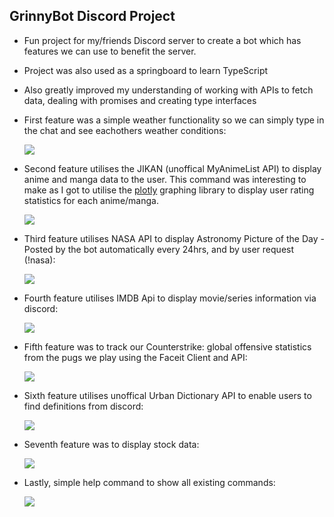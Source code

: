## GrinnyBot Discord Project

- Fun project for my/friends Discord server to create a bot which has features we can use to benefit the server.

- Project was also used as a springboard to learn TypeScript
- Also greatly improved my understanding of working with APIs to fetch data, dealing with promises and creating type interfaces

- First feature was a simple weather functionality so we can simply type in the chat and see eachothers weather conditions:

  <p float="left">
    <img src="https://i.gyazo.com/77c7a52defda6b14a8ba74012e8436c9.png">
  </p>

- Second feature utilises the JIKAN (unoffical MyAnimeList API) to display anime and manga data to the user. This command was interesting to make as I got to utilise the [plotly](https://plot.ly/nodejs/getting-started/#getting-started-with-plotly-for-nodejs) graphing library to display user rating statistics for each anime/manga.

    <p float="left">
      <img src="https://i.gyazo.com/48e716cbf03fc579c636dd332e2d87d1.png">
    </p>

* Third feature utilises NASA API to display Astronomy Picture of the Day - Posted by the bot automatically every 24hrs, and by user request (!nasa):

    <p float="left">
      <img src="https://i.gyazo.com/cedf7be3708a90b20a094d5adcc7c2b1.png">
    </p>

* Fourth feature utilises IMDB Api to display movie/series information via discord:

    <p float="left">
      <img src="https://i.gyazo.com/a794ed2d4eb8eb6811581a04949e5671.png">
    </p>

- Fifth feature was to track our Counterstrike: global offensive statistics from the pugs we play using the Faceit Client and API:

  <p float="left">
    <img src="https://i.gyazo.com/7a526ed0f9ab7544734ad01e14bff4f8.png">
  </p>

* Sixth feature utilises unoffical Urban Dictionary API to enable users to find definitions from discord:

    <p float="left">
      <img src="https://i.gyazo.com/53bc8f09a6378e7bdedcb8444cd921c9.png">
    </p>

* Seventh feature was to display stock data:

  <p float="left">
    <img src="https://i.gyazo.com/162746deaa096d8eabb6cfece2dbd15b.png">
  </p>

- Lastly, simple help command to show all existing commands:
  <p float="left">
    <img src="https://i.gyazo.com/47bddc74f5c1fb4cee5c875a6d64b8a7.png">
  </p>
